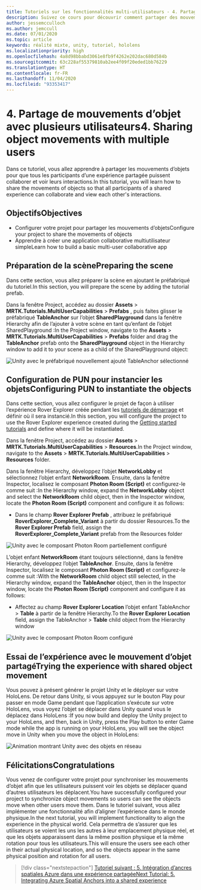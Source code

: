 ```yaml
---
title: Tutoriels sur les fonctionnalités multi-utilisateurs - 4. Partage de mouvements d’objet avec plusieurs utilisateurs
description: Suivez ce cours pour découvrir comment partager des mouvements d’objets avec plusieurs utilisateurs dans une application HoloLens 2.
author: jessemcculloch
ms.author: jemccull
ms.date: 07/01/2020
ms.topic: article
keywords: réalité mixte, unity, tutoriel, hololens
ms.localizationpriority: high
ms.openlocfilehash: 4a8d98bbabd3061e8fb9f4262e202dac680d584b
ms.sourcegitcommit: 63c228af55379810ab2ee4f09f20eded1bb76229
ms.translationtype: HT
ms.contentlocale: fr-FR
ms.lasthandoff: 11/04/2020
ms.locfileid: "93353417"
---
```

# <a name="4-sharing-object-movements-with-multiple-users"></a><span data-ttu-id="78c19-105">4. Partage de mouvements d’objet avec plusieurs utilisateurs</span><span class="sxs-lookup"><span data-stu-id="78c19-105">4. Sharing object movements with multiple users</span></span>

<span data-ttu-id="78c19-106">Dans ce tutoriel, vous allez apprendre à partager les mouvements d’objets pour que tous les participants d’une expérience partagée puissent collaborer et voir leurs interactions.</span><span class="sxs-lookup"><span data-stu-id="78c19-106">In this tutorial, you will learn how to share the movements of objects so that all participants of a shared experience can collaborate and view each other's interactions.</span></span>

## <a name="objectives"></a><span data-ttu-id="78c19-107">Objectifs</span><span class="sxs-lookup"><span data-stu-id="78c19-107">Objectives</span></span>

* <span data-ttu-id="78c19-108">Configurer votre projet pour partager les mouvements d’objets</span><span class="sxs-lookup"><span data-stu-id="78c19-108">Configure your project to share the movements of objects</span></span>
* <span data-ttu-id="78c19-109">Apprendre à créer une application collaborative multiutilisateur simple</span><span class="sxs-lookup"><span data-stu-id="78c19-109">Learn how to build a basic multi-user collaborative app</span></span>

## <a name="preparing-the-scene"></a><span data-ttu-id="78c19-110">Préparation de la scène</span><span class="sxs-lookup"><span data-stu-id="78c19-110">Preparing the scene</span></span>

<span data-ttu-id="78c19-111">Dans cette section, vous allez préparer la scène en ajoutant le préfabriqué du tutoriel.</span><span class="sxs-lookup"><span data-stu-id="78c19-111">In this section, you will prepare the scene by adding the tutorial prefab.</span></span>

<span data-ttu-id="78c19-112">Dans la fenêtre Project, accédez au dossier **Assets** > **MRTK.Tutorials.MultiUserCapabilities** > **Prefabs** , puis faites glisser le préfabriqué **TableAnchor** sur l’objet **SharedPlayground** dans la fenêtre Hierarchy afin de l’ajouter à votre scène en tant qu’enfant de l’objet SharedPlayground :</span><span class="sxs-lookup"><span data-stu-id="78c19-112">In the Project window, navigate to the **Assets** > **MRTK.Tutorials.MultiUserCapabilities** > **Prefabs** folder and drag the **TableAnchor** prefab onto the **SharedPlayground** object in the Hierarchy window to add it to your scene as a child of the SharedPlayground object:</span></span>

![Unity avec le préfabriqué nouvellement ajouté TableAnchor sélectionné](images/mr-learning-sharing/sharing-04-section1-step1-1.png)

## <a name="configuring-pun-to-instantiate-the-objects"></a><span data-ttu-id="78c19-114">Configuration de PUN pour instancier les objets</span><span class="sxs-lookup"><span data-stu-id="78c19-114">Configuring PUN to instantiate the objects</span></span>

<span data-ttu-id="78c19-115">Dans cette section, vous allez configurer le projet de façon à utiliser l’expérience Rover Explorer créée pendant les [tutoriels de démarrage](mr-learning-base-01.md) et définir où il sera instancié.</span><span class="sxs-lookup"><span data-stu-id="78c19-115">In this section, you will configure the project to use the Rover Explorer experience created during the [Getting started tutorials](mr-learning-base-01.md) and define where it will be instantiated.</span></span>

<span data-ttu-id="78c19-116">Dans la fenêtre Project, accédez au dossier **Assets** > **MRTK.Tutorials.MultiUserCapabilities** > **Resources**.</span><span class="sxs-lookup"><span data-stu-id="78c19-116">In the Project window, navigate to the **Assets** > **MRTK.Tutorials.MultiUserCapabilities** > **Resources** folder.</span></span>

<span data-ttu-id="78c19-117">Dans la fenêtre Hierarchy, développez l’objet **NetworkLobby** et sélectionnez l’objet enfant **NetworkRoom**. Ensuite, dans la fenêtre Inspector, localisez le composant **Photon Room (Script)** et configurez-le comme suit :</span><span class="sxs-lookup"><span data-stu-id="78c19-117">In the Hierarchy window, expand the **NetworkLobby** object and select the **NetworkRoom** child object, then in the Inspector window, locate the **Photon Room (Script)** component and configure it as follows:</span></span>

* <span data-ttu-id="78c19-118">Dans le champ **Rover Explorer Prefab** , attribuez le préfabriqué **RoverExplorer_Complete_Variant** à partir du dossier Resources.</span><span class="sxs-lookup"><span data-stu-id="78c19-118">To the **Rover Explorer Prefab** field, assign the **RoverExplorer_Complete_Variant** prefab from the Resources folder</span></span>

![Unity avec le composant Photon Room partiellement configuré](images/mr-learning-sharing/sharing-04-section2-step1-1.png)

<span data-ttu-id="78c19-120">L’objet enfant **NetworkRoom** étant toujours sélectionné, dans la fenêtre Hierarchy, développez l’objet **TableAnchor**. Ensuite, dans la fenêtre Inspector, localisez le composant **Photon Room (Script)** et configurez-le comme suit :</span><span class="sxs-lookup"><span data-stu-id="78c19-120">With the **NetworkRoom** child object still selected, in the Hierarchy window, expand the **TableAnchor** object, then in the Inspector window, locate the **Photon Room (Script)** component and configure it as follows:</span></span>

* <span data-ttu-id="78c19-121">Affectez au champ **Rover Explorer Location** l’objet enfant TableAnchor > **Table** à partir de la fenêtre Hierarchy.</span><span class="sxs-lookup"><span data-stu-id="78c19-121">To the **Rover Explorer Location** field, assign the TableAnchor > **Table** child object from the Hierarchy window</span></span>

![Unity avec le composant Photon Room configuré](images/mr-learning-sharing/sharing-04-section2-step1-2.png)

## <a name="trying-the-experience-with-shared-object-movement"></a><span data-ttu-id="78c19-123">Essai de l’expérience avec le mouvement d’objet partagé</span><span class="sxs-lookup"><span data-stu-id="78c19-123">Trying the experience with shared object movement</span></span>

<span data-ttu-id="78c19-124">Vous pouvez à présent générer le projet Unity et le déployer sur votre HoloLens. De retour dans Unity, si vous appuyez sur le bouton Play pour passer en mode Game pendant que l’application s’exécute sur votre HoloLens, vous voyez l’objet se déplacer dans Unity quand vous le déplacez dans HoloLens :</span><span class="sxs-lookup"><span data-stu-id="78c19-124">If you now build and deploy the Unity project to your HoloLens, and then, back in Unity, press the Play button to enter Game mode while the app is running on your HoloLens, you will see the object move in Unity when you move the object in HoloLens:</span></span>

![Animation montrant Unity avec des objets en réseau](images/mr-learning-sharing/sharing-04-section3-step1-1.gif)

## <a name="congratulations"></a><span data-ttu-id="78c19-126">Félicitations</span><span class="sxs-lookup"><span data-stu-id="78c19-126">Congratulations</span></span>

<span data-ttu-id="78c19-127">Vous venez de configurer votre projet pour synchroniser les mouvements d’objet afin que les utilisateurs puissent voir les objets se déplacer quand d’autres utilisateurs les déplacent.</span><span class="sxs-lookup"><span data-stu-id="78c19-127">You have successfully configured your project to synchronize object movements so users can see the objects move when other users move them.</span></span> <span data-ttu-id="78c19-128">Dans le tutoriel suivant, vous allez implémenter une fonctionnalité afin d’aligner l’expérience dans le monde physique.</span><span class="sxs-lookup"><span data-stu-id="78c19-128">In the next tutorial, you will implement functionality to align the experience in the physical world.</span></span> <span data-ttu-id="78c19-129">Cela permettra de s’assurer que les utilisateurs se voient les uns les autres à leur emplacement physique réel, et que les objets apparaissent dans la même position physique et la même rotation pour tous les utilisateurs.</span><span class="sxs-lookup"><span data-stu-id="78c19-129">This will ensure the users see each other in their actual physical location, and so the objects appear in the same physical position and rotation for all users.</span></span>

> [!div class="nextstepaction"]
> [<span data-ttu-id="78c19-130">Tutoriel suivant : 5. Intégration d’ancres spatiales Azure dans une expérience partagée</span><span class="sxs-lookup"><span data-stu-id="78c19-130">Next Tutorial: 5. Integrating Azure Spatial Anchors into a shared experience</span></span>](mr-learning-sharing-05.md)
